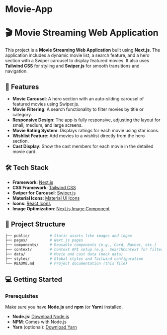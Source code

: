 # Movie-App

# 🎬 Movie Streaming Web Application

This project is a **Movie Streaming Web Application** built using **Next.js**. The application includes a dynamic movie list, a search feature, and a hero section with a Swiper carousel to display featured movies. It also uses **Tailwind CSS** for styling and **Swiper.js** for smooth transitions and navigation.

## 🚀 Features

- **Movie Carousel**: A hero section with an auto-sliding carousel of featured movies using Swiper.js.
- **Movie Filtering**: A search functionality to filter movies by title or category.
- **Responsive Design**: The app is fully responsive, adjusting the layout for small, medium, and large screens.
- **Movie Rating System**: Displays ratings for each movie using star icons.
- **Wishlist Feature**: Add movies to a wishlist directly from the hero section.
- **Cast Display**: Show the cast members for each movie in the detailed movie card.

## 🛠️ Tech Stack

- **Framework**: [Next.js](https://nextjs.org/)
- **CSS Framework**: [Tailwind CSS](https://tailwindcss.com/)
- **Swiper for Carousel**: [Swiper.js](https://swiperjs.com/)
- **Material Icons**: [Material UI Icons](https://mui.com/)
- **Icons**: [React Icons](https://react-icons.github.io/react-icons/)
- **Image Optimization**: [Next.js Image Component](https://nextjs.org/docs/api-reference/next/image)

## 📁 Project Structure

```bash
├── public/         # Static assets like images and logos
├── pages/          # Next.js pages
├── components/     # Reusable components (e.g., Card, Navbar, etc.)
├── context/        # Context API setup (e.g., SearchContext for filtering)
├── data/           # Movie and cast data (mock data)
├── styles/         # Global styles and Tailwind configuration
└── README.md       # Project documentation (this file)
```
## 💻 Getting Started

### Prerequisites

Make sure you have **Node.js** and **npm** (or **Yarn**) installed.

- **Node.js**: [Download Node.js](https://nodejs.org/)
- **NPM**: Comes with Node.js
- **Yarn** (optional): [Download Yarn](https://yarnpkg.com/)


